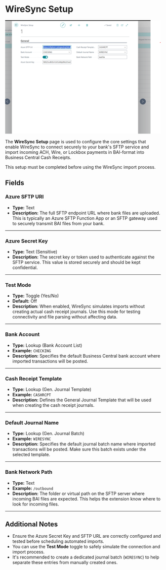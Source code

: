 # WireSync Setup

![WireSync Setup](../assests/WireSyncSetup.png)

The **WireSync Setup** page is used to configure the core settings that enable WireSync to connect securely to your bank's SFTP service and import incoming ACH, Wire, or Lockbox payments in BAI-format into Business Central Cash Receipts.

This setup must be completed before using the WireSync import process.

## Fields

### Azure SFTP URI
- **Type:** Text
- **Description:** The full SFTP endpoint URL where bank files are uploaded. This is typically an Azure SFTP Function App or an SFTP gateway used to securely transmit BAI files from your bank.

---

### Azure Secret Key
- **Type:** Text (Sensitive)
- **Description:** The secret key or token used to authenticate against the SFTP service. This value is stored securely and should be kept confidential.

---

### Test Mode
- **Type:** Toggle (Yes/No)
- **Default:** Off
- **Description:** When enabled, WireSync simulates imports without creating actual cash receipt journals. Use this mode for testing connectivity and file parsing without affecting data.

---

### Bank Account
- **Type:** Lookup (Bank Account List)
- **Example:** `CHECKING`
- **Description:** Specifies the default Business Central bank account where imported transactions will be posted.

---

### Cash Receipt Template
- **Type:** Lookup (Gen. Journal Template)
- **Example:** `CASHRCPT`
- **Description:** Defines the General Journal Template that will be used when creating the cash receipt journals.

---

### Default Journal Name
- **Type:** Lookup (Gen. Journal Batch)
- **Example:** `WIRESYNC`
- **Description:** Specifies the default journal batch name where imported transactions will be posted. Make sure this batch exists under the selected template.

---

### Bank Network Path
- **Type:** Text
- **Example:** `/outbound`
- **Description:** The folder or virtual path on the SFTP server where incoming BAI files are expected. This helps the extension know where to look for incoming files.

---

## Additional Notes

- Ensure the Azure Secret Key and SFTP URL are correctly configured and tested before scheduling automated imports.
- You can use the **Test Mode** toggle to safely simulate the connection and import process.
- It's recommended to create a dedicated journal batch (`WIRESYNC`) to help separate these entries from manually created ones.

